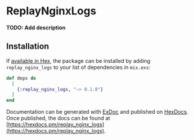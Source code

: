 # ReplayNginxLogs

**TODO: Add description**

## Installation

If [available in Hex](https://hex.pm/docs/publish), the package can be installed
by adding `replay_nginx_logs` to your list of dependencies in `mix.exs`:

```elixir
def deps do
  [
    {:replay_nginx_logs, "~> 0.1.0"}
  ]
end
```

Documentation can be generated with [ExDoc](https://github.com/elixir-lang/ex_doc)
and published on [HexDocs](https://hexdocs.pm). Once published, the docs can
be found at [https://hexdocs.pm/replay_nginx_logs](https://hexdocs.pm/replay_nginx_logs).

